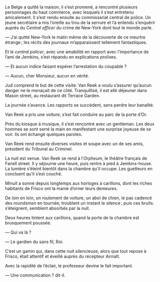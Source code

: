 Le Belge a quitté la maison, il s’est promené, a rencontré plusieurs personnages du haut commerce, avec lesquels il s’est entretenu amicalement. Il s’est rendu ensuite au commissariat central de police. Un jeune
secrétaire a mis l’oreille au trou de la serrure et l’a entendu s’enquérir
auprès du _Central officer_ du crime de New-York dont tout le monde parle.

— J’ai quitté New-York le matin même de la découverte de ce meurtre étrange ; les récits des journaux m’apparaissent tellement fantastiques.

Et le _central policer_, avec une amabilité en rapport avec l’importance de
l’ami de Jemkins, s’est répandu en explications prolixes.

— Et aucun indice faisant espérer l’arrestation du coupable ?

— Aucun, cher Monsieur, aucun en vérité.

Jud comprend le but de cette visite. Van Reek a voulu s’assurer qu’aucun
danger ne le menaçait de ce côté. Tranquillisé, il est allé déjeuner dans
Mason street, au restaurant dit Terrace Garden.

La journée s’avance. Les rapports se succèdent, sans perdre leur banalité.

Van Reek a pris une voiture, s’est fait conduire au parc de la porte d’Or.

Près du kiosque à musique, il s’est rencontré avec un gentleman. Les deux hommes se sont serré la main en manifestant une surprise joyeuse de se voir. Ils ont échangé quelques paroles.

Van Reek rend ensuite diverses visites et soupe avec un de ses amis, président du Tribunal au Criminel.

La nuit est venue. Van Reek se rend à l’_Orpheum_, le théâtre français de Fanell street. Il y séjourne une heure, puis rentre à pied à Jemkins-house. La lumière s’éteint bientôt dans la chambre qu’il occupe. Les guetteurs en concluent qu’il s’est couché.

Minuit a sonné depuis longtemps aux horloges à carillons, dont les riches
habitants de Frisco ont la manie d’orner leurs demeures.

De loin en loin, un roulement de voiture, un aboi de chien, le pas cadencé
des _roundsmen_ en tournée, troublent un instant le silence ; puis ces bruits.
s’éteignent, semblent absorbés par la nuit.

Deux heures tintent aux carillons, quand la porte de la chambre est brusquement poussée.

— Qui va là ?

— Le gardien du sans fil, Roi.

C’est un gamin qui, dans cette nuit silencieuse, alors que tout repose à
Frisco, était attentif et éveillé auprès du récepteur Airnalt.

Avec la rapidité de l’éclair, le professeur devine le fait important.

— Une communication ? dit-il.
